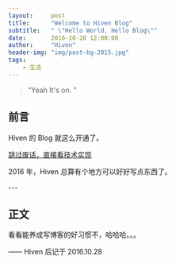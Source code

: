 ```yaml
---
layout:     post
title:      "Welcome to Hiven Blog"
subtitle:   " \"Hello World, Hello Blog\""
date:       2016-10-28 12:00:00
author:     "Hiven"
header-img: "img/post-bg-2015.jpg"
tags:
    - 生活
---
```


> “Yeah It's on. ”


## 前言

Hiven 的 Blog 就这么开通了。

[跳过废话，直接看技术实现 ](#build)



2016 年，Hiven 总算有个地方可以好好写点东西了。




<p id = "build"></p>
---

## 正文

 看看能养成写博客的好习惯不，哈哈哈。。。


—— Hiven 后记于 2016.10.28
